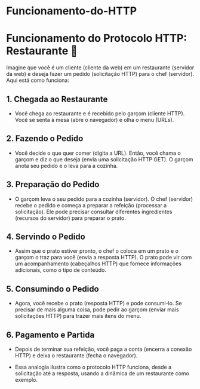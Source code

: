 # Funcionamento-do-HTTP

# Funcionamento do Protocolo HTTP: Restaurante 🍲

Imagine que você é um cliente (cliente da web) em um restaurante (servidor da web) e deseja fazer um pedido (solicitação HTTP) para o chef (servidor). Aqui está como funciona:

## 1. Chegada ao Restaurante

- Você chega ao restaurante e é recebido pelo garçom (cliente HTTP). Você se senta à mesa (abre o navegador) e olha o menu (URLs).

## 2. Fazendo o Pedido

- Você decide o que quer comer (digita a URL). Então, você chama o garçom e diz o que deseja (envia uma solicitação HTTP GET). O garçom anota seu pedido e o leva para a cozinha.

## 3. Preparação do Pedido

- O garçom leva o seu pedido para a cozinha (servidor). O chef (servidor) recebe o pedido e começa a preparar a refeição (processar a solicitação). Ele pode precisar consultar diferentes ingredientes (recursos do servidor) para preparar o prato.

## 4. Servindo o Pedido

- Assim que o prato estiver pronto, o chef o coloca em um prato e o garçom o traz para você (envia a resposta HTTP). O prato pode vir com um acompanhamento (cabeçalhos HTTP) que fornece informações adicionais, como o tipo de conteúdo.

## 5. Consumindo o Pedido

- Agora, você recebe o prato (resposta HTTP) e pode consumi-lo. Se precisar de mais alguma coisa, pode pedir ao garçom (enviar mais solicitações HTTP) para trazer mais itens do menu.

## 6. Pagamento e Partida

- Depois de terminar sua refeição, você paga a conta (encerra a conexão HTTP) e deixa o restaurante (fecha o navegador).

- Essa analogia ilustra como o protocolo HTTP funciona, desde a solicitação até a resposta, usando a dinâmica de um restaurante como exemplo.